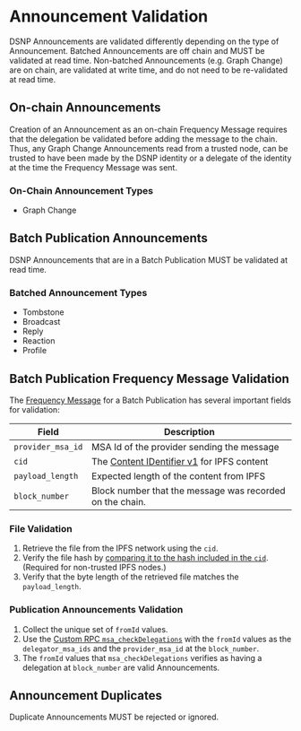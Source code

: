 # Announcement Validation

DSNP Announcements are validated differently depending on the type of Announcement.
Batched Announcements are off chain and MUST be validated at read time.
Non-batched Announcements (e.g. Graph Change) are on chain, are validated at write time, and do not need to be re-validated at read time.

## On-chain Announcements

Creation of an Announcement as an on-chain Frequency Message requires that the delegation be validated before adding the message to the chain.
Thus, any Graph Change Announcements read from a trusted node, can be trusted to have been made by the DSNP identity or a delegate of the identity at the time the Frequency Message was sent.

### On-Chain Announcement Types
- Graph Change


## Batch Publication Announcements

DSNP Announcements that are in a Batch Publication MUST be validated at read time.

### Batched Announcement Types
- Tombstone
- Broadcast
- Reply
- Reaction
- Profile

<!-- Links to https://libertydsnp.github.io/frequency should be updated with links to docs.frequency.xyz when able to be -->

## Batch Publication Frequency Message Validation

The [Frequency Message](https://libertydsnp.github.io/frequency/common_primitives/messages/struct.MessageResponse.html) for a Batch Publication has several important fields for validation:

| Field | Description |
| ----- | ----------- |
| `provider_msa_id` | MSA Id of the provider sending the message |
| `cid` | The [Content IDentifier v1](https://github.com/multiformats/cid/) for IPFS content |
| `payload_length` | Expected length of the content from IPFS |
| `block_number` | Block number that the message was recorded on the chain. |

### File Validation

1. Retrieve the file from the IPFS network using the `cid`.
1. Verify the file hash by [comparing it to the hash included in the `cid`](https://docs.ipfs.tech/concepts/hashing/). (Required for non-trusted IPFS nodes.)
1. Verify that the byte length of the retrieved file matches the `payload_length`.

### Publication Announcements Validation

1. Collect the unique set of `fromId` values.
1. Use the [Custom RPC `msa_checkDelegations`](https://libertydsnp.github.io/frequency/pallet_msa_rpc/trait.MsaApiClient.html#method.check_delegations) with the `fromId` values as the `delegator_msa_ids` and the `provider_msa_id` at the `block_number`.
1. The `fromId` values that `msa_checkDelegations` verifies as having a delegation at `block_number` are valid Announcements.

## Announcement Duplicates

Duplicate Announcements MUST be rejected or ignored.
